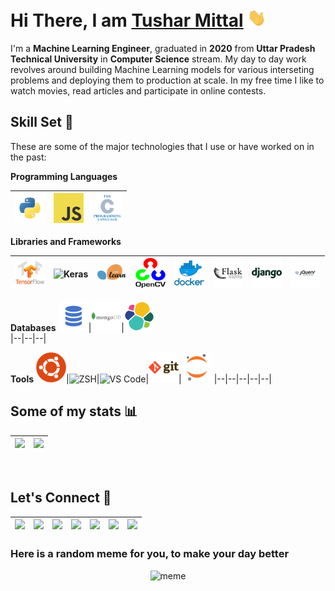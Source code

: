 
<h1>Hi There, I am <a  href="https://techytushar.github.io/">Tushar Mittal</a> <img  src="https://raw.githubusercontent.com/ABSphreak/ABSphreak/master/gifs/Hi.gif" width="30px"></h1>

I'm a **Machine Learning Engineer**, graduated in **2020** from **Uttar Pradesh Technical University** in **Computer Science** stream. My day to day work revolves around building Machine Learning models for various interseting problems and deploying them to production at scale. In my free time I like to watch movies, read articles and participate in online contests.

## Skill Set :muscle:

These are some of the major technologies that I use or have worked on in the past:

**Programming Languages**

<img title="Python" alt="Python" width="48px" src="https://raw.githubusercontent.com/github/explore/master/topics/python/python.png" />|<img alt="JS" title="JavaScript" width="48px" src="https://raw.githubusercontent.com/github/explore/master/topics/javascript/javascript.png">|<img title="C" alt="C" width="48px" src="https://raw.githubusercontent.com/github/explore/master/topics/c/c.png">
|--|--|--|

**Libraries and Frameworks**

<img title="TensorFlow" alt="TensorFlow" width="48px" src="https://raw.githubusercontent.com/github/explore/master/topics/tensorflow/tensorflow.png">|<img title="Keras" alt="Keras" width="48px" src="https://upload.wikimedia.org/wikipedia/commons/thumb/a/ae/Keras_logo.svg/240px-Keras_logo.svg.png">|<img title="Scikit-Learn" alt="Scikit Learn" width="48px" src="https://raw.githubusercontent.com/github/explore/master/topics/scikit-learn/scikit-learn.png">|<img title="OpenCV" alt="OpenCV" width="48px" src="https://raw.githubusercontent.com/github/explore/master/topics/opencv/opencv.png">|<img title="Docker" alt="Docker" width="48px" src="https://raw.githubusercontent.com/github/explore/master/topics/docker/docker.png">|<img title="Flask" alt="Flask" width="48px" src="https://raw.githubusercontent.com/github/explore/master/topics/flask/flask.png">|<img title="Django" alt="Django" width="48px" src="https://raw.githubusercontent.com/github/explore/master/topics/django/django.png">|<img title="jQuery" alt="jQuery" width="48px" src="https://raw.githubusercontent.com/github/explore/master/topics/jquery/jquery.png">
|--|--|--|--|--|--|--|--|

**Databases**
<img title="SQL" alt="SQL" width="48px" src="https://raw.githubusercontent.com/github/explore/master/topics/sql/sql.png">|<img title="MongoDB" alt="MongoDB" width="48px" src="https://raw.githubusercontent.com/github/explore/master/topics/mongodb/mongodb.png">|<img title="ElasticSearch" alt="ElasticSearch" width="48px" src="https://raw.githubusercontent.com/github/explore/master/topics/elasticsearch/elasticsearch.png"> <br>
|--|--|--|

**Tools**
<img title="Ubuntu" alt="Ubuntu" width="48px" src="https://raw.githubusercontent.com/github/explore/master/topics/ubuntu/ubuntu.png">|<img title="ZSH" alt="ZSH" width="48px" src="https://s3.amazonaws.com/ohmyzsh/oh-my-zsh-logo.png">|<img title="VS Code" alt="VS Code" width="48px" src="https://img.icons8.com/fluent/48/000000/visual-studio-code-2019.png">|<img title="git" alt="git" width="48px" src="https://raw.githubusercontent.com/github/explore/master/topics/git/git.png">|<img title="Jupyter Notebook" alt="Jupyter" width="48px" src="https://raw.githubusercontent.com/github/explore/master/topics/jupyter-notebook/jupyter-notebook.png">
|--|--|--|--|--|
<br>

## Some of my stats :bar_chart:

<img src="https://github-readme-stats.vercel.app/api?username=techytushar&show_icons=true&theme=radical&include_all_commits=true">|<img src="https://github-readme-stackoverflow.vercel.app/?userID=5679285&theme=dark" height="300">
|--|--|

<br>

## Let's Connect :handshake:

<a href="https://www.linkedin.com/in/tusharmit/"><img src="https://cdn2.iconfinder.com/data/icons/social-media-2285/512/1_Linkedin_unofficial_colored_svg-128.png" width="40"></a>|<a href="https://twitter.com/techy_tushar"><img src="https://cdn2.iconfinder.com/data/icons/social-media-2285/512/1_Twitter3_colored_svg-128.png" width="40"></a>|<a href="https://www.youtube.com/channel/UCRIV6ndalc_mfIdAN_T2sgA"><img src="https://cdn2.iconfinder.com/data/icons/social-media-2285/512/1_Youtube_colored_svg-128.png" width="40"></a>|<a href="https://www.facebook.com/tusharmit"><img src="https://cdn1.iconfinder.com/data/icons/social-media-2285/512/Colored_Facebook3_svg-128.png" width="40"></a>|<a href="mailto:chiragmittal.mittal@gmail.com"><img src="https://image.flaticon.com/icons/svg/281/281769.svg" width="40"></a>|<a href="https://www.instagram.com/techy.tushar"><img src="https://cdn2.iconfinder.com/data/icons/social-media-2285/512/1_Instagram_colored_svg_1-128.png" width="40"></a>|<a href="https://www.kaggle.com/techytushar/"><img src="https://www.vectorlogo.zone/logos/kaggle/kaggle-icon.svg" width="40"></a>
|--|--|--|--|--|--|--|

### Here is a random meme for you, to make your day better

<center>
<img src='https://random-memer.herokuapp.com/' title="Meme" alt="meme" height="500">
</center>